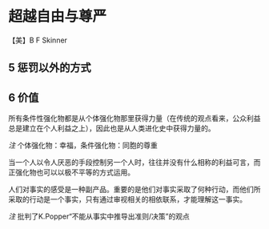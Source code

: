 # 超越自由与尊严

【美】B F Skinner



## 5 惩罚以外的方式





## 6 价值

所有条件性强化物都是从个体强化物那里获得力量（在传统的观点看来，公众利益总是建立在个人利益之上），因此也是从人类进化史中获得力量的。



*注* 个体强化物：幸福，条件强化物：同胞的尊重



当一个人以令人厌恶的手段控制另一个人时，往往并没有什么相称的利益可言，而正强化物也可以以极不平等的方式运用。



人们对事实的感受是一种副产品。重要的是他们对事实采取了何种行动，而他们所采取的行动是一个事实，只有通过审视相关的相依联系，才能理解这一事实。

*注* 批判了K.Popper“不能从事实中推导出准则/决策”的观点